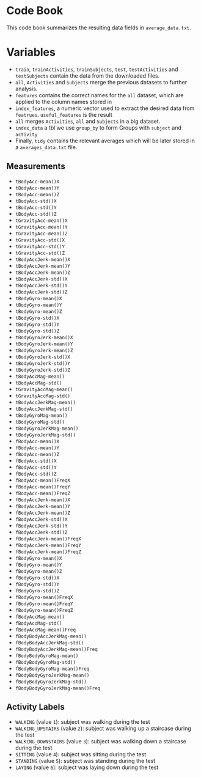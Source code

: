 # Code Book

This code book summarizes the resulting data fields in `average_data.txt`.

# Variables

* `train`, `trainActivities`, `trainSubjects`, `test`, `testActivities` and `testSubjects` contain the data from the downloaded files.
* `all`, `Activities` and `Subjects` merge the previous datasets to further analysis.
* `features` contains the correct names for the `all` dataset, which are applied to the column names stored in 
* `index_features`, a numeric vector used to extract the desired data from  `featrues`. `useful_features` is the result
* `all` merges `Activities`, `all` and `Subjects` in a big dataset.
* `index_data` a tbl we use `group_by` to form Groups with `subject` and `activity`
* Finally, `tidy` contains the relevant averages which will be later stored in a `averages_data.txt` file. 

## Measurements

* `tBodyAcc-mean()X`
* `tBodyAcc-mean()Y`
* `tBodyAcc-mean()Z`
* `tBodyAcc-std()X`
* `tBodyAcc-std()Y`
* `tBodyAcc-std()Z`
* `tGravityAcc-mean()X`
* `tGravityAcc-mean()Y`
* `tGravityAcc-mean()Z`
* `tGravityAcc-std()X`
* `tGravityAcc-std()Y`
* `tGravityAcc-std()Z`
* `tBodyAccJerk-mean()X`
* `tBodyAccJerk-mean()Y`
* `tBodyAccJerk-mean()Z`
* `tBodyAccJerk-std()X`
* `tBodyAccJerk-std()Y`
* `tBodyAccJerk-std()Z`
* `tBodyGyro-mean()X`
* `tBodyGyro-mean()Y`
* `tBodyGyro-mean()Z`
* `tBodyGyro-std()X`
* `tBodyGyro-std()Y`
* `tBodyGyro-std()Z`
* `tBodyGyroJerk-mean()X`
* `tBodyGyroJerk-mean()Y`
* `tBodyGyroJerk-mean()Z`
* `tBodyGyroJerk-std()X`
* `tBodyGyroJerk-std()Y`
* `tBodyGyroJerk-std()Z`
* `tBodyAccMag-mean()`
* `tBodyAccMag-std()`
* `tGravityAccMag-mean()`
* `tGravityAccMag-std()`
* `tBodyAccJerkMag-mean()`
* `tBodyAccJerkMag-std()`
* `tBodyGyroMag-mean()`
* `tBodyGyroMag-std()`
* `tBodyGyroJerkMag-mean()`
* `tBodyGyroJerkMag-std()`
* `fBodyAcc-mean()X`
* `fBodyAcc-mean()Y`
* `fBodyAcc-mean()Z`
* `fBodyAcc-std()X`
* `fBodyAcc-std()Y`
* `fBodyAcc-std()Z`
* `fBodyAcc-mean()FreqX`
* `fBodyAcc-mean()FreqY`
* `fBodyAcc-mean()FreqZ`
* `fBodyAccJerk-mean()X`
* `fBodyAccJerk-mean()Y`
* `fBodyAccJerk-mean()Z`
* `fBodyAccJerk-std()X`
* `fBodyAccJerk-std()Y`
* `fBodyAccJerk-std()Z`
* `fBodyAccJerk-mean()FreqX`
* `fBodyAccJerk-mean()FreqY`
* `fBodyAccJerk-mean()FreqZ`
* `fBodyGyro-mean()X`
* `fBodyGyro-mean()Y`
* `fBodyGyro-mean()Z`
* `fBodyGyro-std()X`
* `fBodyGyro-std()Y`
* `fBodyGyro-std()Z`
* `fBodyGyro-mean()FreqX`
* `fBodyGyro-mean()FreqY`
* `fBodyGyro-mean()FreqZ`
* `fBodyAccMag-mean()`
* `fBodyAccMag-std()`
* `fBodyAccMag-mean()Freq`
* `fBodyBodyAccJerkMag-mean()`
* `fBodyBodyAccJerkMag-std()`
* `fBodyBodyAccJerkMag-mean()Freq`
* `fBodyBodyGyroMag-mean()`
* `fBodyBodyGyroMag-std()`
* `fBodyBodyGyroMag-mean()Freq`
* `fBodyBodyGyroJerkMag-mean()`
* `fBodyBodyGyroJerkMag-std()`
* `fBodyBodyGyroJerkMag-mean()Freq`

## Activity Labels

* `WALKING` (value `1`): subject was walking during the test
* `WALKING_UPSTAIRS` (value `2`): subject was walking up a staircase during the test
* `WALKING_DOWNSTAIRS` (value `3`): subject was walking down a staircase during the test
* `SITTING` (value `4`): subject was sitting during the test
* `STANDING` (value `5`): subject was standing during the test
* `LAYING` (value `6`): subject was laying down during the test
